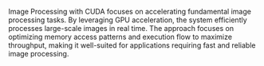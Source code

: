Image Processing with CUDA focuses on accelerating fundamental image processing tasks. By leveraging GPU acceleration, the system efficiently processes large-scale images in real time. The approach focuses on optimizing memory access patterns and execution flow to maximize throughput, making it well-suited for applications requiring fast and reliable image processing.
